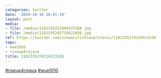 ```yaml
---
categories: twitter
date: '2019-10-10 16:41:10'
layout: post
media:
- file: /media/1182335252984975360.jpg
- file: /media/1182335265735622656.jpg
ref: https://twitter.com/schwarzlichtwue/status/1182335274216513536
tags:
- wue1010
- riseup4rojava
title: 1182335274216513536
---
```

[#riseup4rojava](/t/riseup4rojava) [#wue1010](/t/wue1010)  